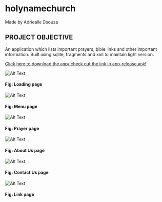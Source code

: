 # holynamechurch
Made by Adriealle Dsouza
## PROJECT OBJECTIVE
An application which lists important prayers, bible links and other important information. Built using sqlite, fragments and xml to maintain light version.

[Click here to download the app/ check out the link in app-release.apk!](https://github.com/adriel1997/holynamechurch/blob/main/app-release.apk)
 
![Alt Text](https://github.com/adriel1997/Twitter-Sentiment-Analysis/blob/master/openingPage.jpg)
#### Fig: Loading page 

![Alt Text](https://github.com/adriel1997/Twitter-Sentiment-Analysis/blob/master/menuPage.jpg)
#### Fig: Menu page 

![Alt Text](https://github.com/adriel1997/Twitter-Sentiment-Analysis/blob/master/prayerPage.jpg)
#### Fig: Prayer page 

![Alt Text](https://github.com/adriel1997/Twitter-Sentiment-Analysis/blob/master/aboutUsPage.jpg)
#### Fig: About Us page 

![Alt Text](https://github.com/adriel1997/Twitter-Sentiment-Analysis/blob/master/contactUsPage.jpg)
#### Fig: Contact Us page 

![Alt Text](https://github.com/adriel1997/Twitter-Sentiment-Analysis/blob/master/LinkPage.jpg)
#### Fig: Link page 

